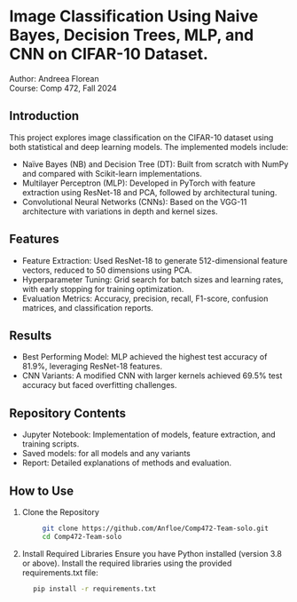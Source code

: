 # Image Classification Using Naive Bayes, Decision Trees, MLP, and CNN on CIFAR-10 Dataset.
Author: Andreea Florean\
Course: Comp 472, Fall 2024

## Introduction
This project explores image classification on the CIFAR-10 dataset using both statistical and deep learning models. The implemented models include:

* Naïve Bayes (NB) and Decision Tree (DT): Built from scratch with NumPy and compared with Scikit-learn implementations.
* Multilayer Perceptron (MLP): Developed in PyTorch with feature extraction using ResNet-18 and PCA, followed by architectural tuning.
* Convolutional Neural Networks (CNNs): Based on the VGG-11 architecture with variations in depth and kernel sizes.
## Features
* Feature Extraction: Used ResNet-18 to generate 512-dimensional feature vectors, reduced to 50 dimensions using PCA.
* Hyperparameter Tuning: Grid search for batch sizes and learning rates, with early stopping for training optimization.
* Evaluation Metrics: Accuracy, precision, recall, F1-score, confusion matrices, and classification reports.
## Results
* Best Performing Model: MLP achieved the highest test accuracy of 81.9%, leveraging ResNet-18 features.
* CNN Variants: A modified CNN with larger kernels achieved 69.5% test accuracy but faced overfitting challenges.
## Repository Contents
* Jupyter Notebook: Implementation of models, feature extraction, and training scripts.
* Saved models: for all models and any variants
* Report: Detailed explanations of methods and evaluation.
## How to Use

  1. Clone the Repository
     ```bash
          git clone https://github.com/Anfloe/Comp472-Team-solo.git
          cd Comp472-Team-solo
     ```
           

  3. Install Required Libraries
      Ensure you have Python installed (version 3.8 or above). Install the required libraries using the provided requirements.txt file:
  ```bash
        pip install -r requirements.txt
  ```

